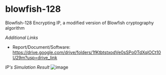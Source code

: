 # blowfish-128
Blowfish-128 Encrypting IP, a modified version of Blowfish cryptography algorithm

_Additional Links_
- Report/Document/Software: https://drive.google.com/drive/folders/1fKtbtstxodVe0sSPo0TdXqlOCt10U29m?usp=drive_link

_IP's Simulation Result_
![image](https://github.com/user-attachments/assets/b518500c-69ca-4aaf-9ce8-61c8249837c8)
